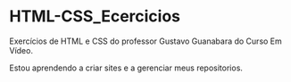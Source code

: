 # HTML-CSS_Ecercicios
Exercícios de HTML e CSS do professor Gustavo Guanabara do Curso Em Vídeo.

Estou aprendendo a criar sites e a gerenciar meus repositorios.

